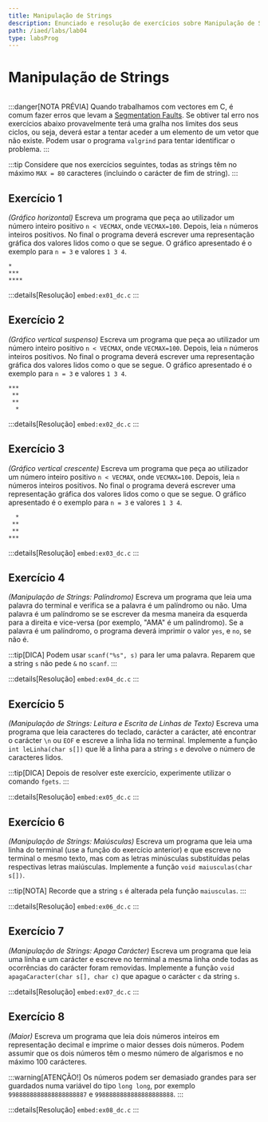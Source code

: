 ```yaml
---
title: Manipulação de Strings
description: Enunciado e resolução de exercícios sobre Manipulação de Strings
path: /iaed/labs/lab04
type: labsProg
---
```


# Manipulação de Strings

```toc

```

:::danger[NOTA PRÉVIA]
Quando trabalhamos com vectores em C, é comum fazer erros que levam a [Segmentation Faults](https://en.wikipedia.org/wiki/Segmentation_fault).
Se obtiver tal erro nos exercícios abaixo provavelmente terá uma gralha nos limites dos seus ciclos, ou seja,
deverá estar a tentar aceder a um elemento de um vetor que não existe.
Podem usar o programa `valgrind` para tentar identificar o problema.
:::

:::tip
Considere que nos exercícios seguintes, todas as strings têm no máximo `MAX = 80` caracteres (incluindo o carácter de fim de string).
:::

## Exercício 1

_(Gráfico horizontal)_ Escreva um programa que peça ao utilizador um número inteiro positivo `n < VECMAX`, onde `VECMAX=100`.
Depois, leia `n` números inteiros positivos.
No final o programa deverá escrever uma representação gráfica dos valores lidos como o que se segue.
O gráfico apresentado é o exemplo para `n = 3` e valores `1 3 4`.

```
*
***
****
```

:::details[Resolução]
`embed:ex01_dc.c`
:::

## Exercício 2

_(Gráfico vertical suspenso)_ Escreva um programa que peça ao utilizador um número inteiro positivo `n < VECMAX`, onde `VECMAX=100`.
Depois, leia `n` números inteiros positivos.
No final o programa deverá escrever uma representação gráfica dos valores lidos como o que se segue.
O gráfico apresentado é o exemplo para `n = 3` e valores `1 3 4`.

```
***
 **
 **
  *
```

:::details[Resolução]
`embed:ex02_dc.c`
:::

## Exercício 3

_(Gráfico vertical crescente)_ Escreva um programa que peça ao utilizador um número inteiro positivo `n < VECMAX`, onde `VECMAX=100`.
Depois, leia `n` números inteiros positivos.
No final o programa deverá escrever uma representação gráfica dos valores lidos como o que se segue.
O gráfico apresentado é o exemplo para `n = 3` e valores `1 3 4`.

```
  *
 **
 **
***
```

:::details[Resolução]
`embed:ex03_dc.c`
:::

## Exercício 4

_(Manipulação de Strings: Palíndromo)_ Escreva um programa que leia uma palavra do terminal e verifica se a palavra é um palíndromo ou não.
Uma palavra é um palíndromo se se escrever da mesma maneira da esquerda para a direita e vice-versa (por exemplo, "AMA" é um palíndromo).
Se a palavra é um palíndromo, o programa deverá imprimir o valor `yes`, e `no`, se não é.

:::tip[DICA]
Podem usar `scanf("%s", s)` para ler uma palavra. Reparem que a string `s` não pede `&` no `scanf`.
:::

:::details[Resolução]
`embed:ex04_dc.c`
:::

## Exercício 5

_(Manipulação de Strings: Leitura e Escrita de Linhas de Texto)_ Escreva uma programa que leia caracteres do teclado,
carácter a carácter, até encontrar o carácter `\n` ou `EOF` e escreve a linha lida no terminal.
Implemente a função `int leLinha(char s[])` que lê a linha para a string `s` e devolve o número de caracteres lidos.

:::tip[DICA]
Depois de resolver este exercício, experimente utilizar o comando `fgets`.
:::

:::details[Resolução]
`embed:ex05_dc.c`
:::

## Exercício 6

_(Manipulação de Strings: Maiúsculas)_ Escreva um programa que leia uma linha do terminal
(use a função do exercício anterior) e que escreve no terminal o mesmo texto,
mas com as letras minúsculas substituídas pelas respectivas letras maiúsculas.
Implemente a função `void maiusculas(char s[])`.

:::tip[NOTA]
Recorde que a string `s` é alterada pela função `maiusculas`.
:::

:::details[Resolução]
`embed:ex06_dc.c`
:::

## Exercício 7

_(Manipulação de Strings: Apaga Carácter)_ Escreva um programa que leia uma linha e um carácter e
escreve no terminal a mesma linha onde todas as ocorrências do carácter foram removidas.
Implemente a função `void apagaCaracter(char s[], char c)` que apague o carácter `c` da string `s`.

:::details[Resolução]
`embed:ex07_dc.c`
:::

## Exercício 8

_(Maior)_ Escreva um programa que leia dois números inteiros em representação decimal e imprime o maior desses dois números.
Podem assumir que os dois números têm o mesmo número de algarismos e no máximo 100 carácteres.

:::warning[ATENÇÃO!]
Os números podem ser demasiado grandes para ser guardados numa variável do tipo `long long`, por exemplo `9988888888888888888887` e `9988888888888888888888`.
:::

:::details[Resolução]
`embed:ex08_dc.c`
:::
